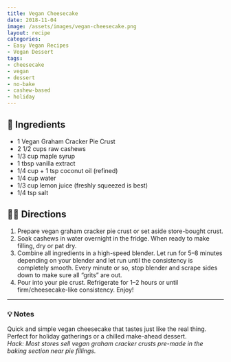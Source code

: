 ```yaml
---
title: Vegan Cheesecake
date: 2018-11-04
image: /assets/images/vegan-cheesecake.png
layout: recipe
categories:
- Easy Vegan Recipes
- Vegan Dessert
tags:
- cheesecake
- vegan
- dessert
- no-bake
- cashew-based
- holiday
---
```


## 🧾 Ingredients

- 1 Vegan Graham Cracker Pie Crust
- 2 1/2 cups raw cashews
- 1/3 cup maple syrup
- 1 tbsp vanilla extract
- 1/4 cup + 1 tsp coconut oil (refined)
- 1/4 cup water
- 1/3 cup lemon juice (freshly squeezed is best)
- 1/4 tsp salt

## 👩‍🍳 Directions

1. Prepare vegan graham cracker pie crust or set aside store-bought crust.
2. Soak cashews in water overnight in the fridge. When ready to make filling, dry or pat dry.
3. Combine all ingredients in a high-speed blender. Let run for 5–8 minutes depending on your blender and let run until the consistency is completely smooth. Every minute or so, stop blender and scrape sides down to make sure all “grits” are out.
4. Pour into your pie crust. Refrigerate for 1–2 hours or until firm/cheesecake-like consistency. Enjoy!


---

### 💡 Notes

Quick and simple vegan cheesecake that tastes just like the real thing.  
Perfect for holiday gatherings or a chilled make-ahead dessert.  
*Hack: Most stores sell vegan graham cracker crusts pre-made in the baking section near pie fillings.*
